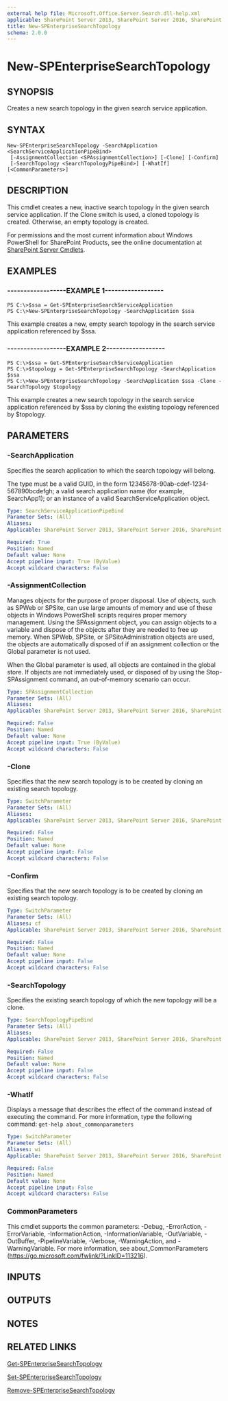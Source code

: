 ```yaml
---
external help file: Microsoft.Office.Server.Search.dll-help.xml
applicable: SharePoint Server 2013, SharePoint Server 2016, SharePoint Server 2019
title: New-SPEnterpriseSearchTopology
schema: 2.0.0
---
```


# New-SPEnterpriseSearchTopology

## SYNOPSIS
Creates a new search topology in the given search service application.


## SYNTAX

```
New-SPEnterpriseSearchTopology -SearchApplication <SearchServiceApplicationPipeBind>
 [-AssignmentCollection <SPAssignmentCollection>] [-Clone] [-Confirm]
 [-SearchTopology <SearchTopologyPipeBind>] [-WhatIf] [<CommonParameters>]
```

## DESCRIPTION
This cmdlet creates a new, inactive search topology in the given search service application.
If the Clone switch is used, a cloned topology is created.
Otherwise, an empty topology is created.

For permissions and the most current information about Windows PowerShell for SharePoint Products, see the online documentation at [SharePoint Server Cmdlets](https://docs.microsoft.com/powershell/sharepoint/sharepoint-server/sharepoint-server-cmdlets).


## EXAMPLES

### ------------------EXAMPLE 1------------------
```
PS C:\>$ssa = Get-SPEnterpriseSearchServiceApplication
PS C:\>New-SPEnterpriseSearchTopology -SearchApplication $ssa
```

This example creates a new, empty search topology in the search service application referenced by $ssa.


### ------------------EXAMPLE 2------------------
```
PS C:\>$ssa = Get-SPEnterpriseSearchServiceApplication
PS C:\>$topology = Get-SPEnterpriseSearchTopology -SearchApplication $ssa
PS C:\>New-SPEnterpriseSearchTopology -SearchApplication $ssa -Clone -SearchTopology $topology
```

This example creates a new search topology in the search service application referenced by $ssa by cloning the existing topology referenced by $topology.


## PARAMETERS

### -SearchApplication
Specifies the search application to which the search topology will belong.

The type must be a valid GUID, in the form 12345678-90ab-cdef-1234-567890bcdefgh; a valid search application name (for example, SearchApp1); or an instance of a valid SearchServiceApplication object.

```yaml
Type: SearchServiceApplicationPipeBind
Parameter Sets: (All)
Aliases: 
Applicable: SharePoint Server 2013, SharePoint Server 2016, SharePoint Server 2019

Required: True
Position: Named
Default value: None
Accept pipeline input: True (ByValue)
Accept wildcard characters: False
```

### -AssignmentCollection
Manages objects for the purpose of proper disposal. Use of objects, such as SPWeb or SPSite, can use large amounts of memory and use of these objects in Windows PowerShell scripts requires proper memory management. Using the SPAssignment object, you can assign objects to a variable and dispose of the objects after they are needed to free up memory. When SPWeb, SPSite, or SPSiteAdministration objects are used, the objects are automatically disposed of if an assignment collection or the Global parameter is not used.

When the Global parameter is used, all objects are contained in the global store. If objects are not immediately used, or disposed of by using the Stop-SPAssignment command, an out-of-memory scenario can occur.
```yaml
Type: SPAssignmentCollection
Parameter Sets: (All)
Aliases: 
Applicable: SharePoint Server 2013, SharePoint Server 2016, SharePoint Server 2019

Required: False
Position: Named
Default value: None
Accept pipeline input: True (ByValue)
Accept wildcard characters: False
```

### -Clone
Specifies that the new search topology is to be created by cloning an existing search topology.

```yaml
Type: SwitchParameter
Parameter Sets: (All)
Aliases: 
Applicable: SharePoint Server 2013, SharePoint Server 2016, SharePoint Server 2019

Required: False
Position: Named
Default value: None
Accept pipeline input: False
Accept wildcard characters: False
```

### -Confirm
Specifies that the new search topology is to be created by cloning an existing search topology.

```yaml
Type: SwitchParameter
Parameter Sets: (All)
Aliases: cf
Applicable: SharePoint Server 2013, SharePoint Server 2016, SharePoint Server 2019

Required: False
Position: Named
Default value: None
Accept pipeline input: False
Accept wildcard characters: False
```

### -SearchTopology
Specifies the existing search topology of which the new topology will be a clone.

```yaml
Type: SearchTopologyPipeBind
Parameter Sets: (All)
Aliases: 
Applicable: SharePoint Server 2013, SharePoint Server 2016, SharePoint Server 2019

Required: False
Position: Named
Default value: None
Accept pipeline input: False
Accept wildcard characters: False
```

### -WhatIf
Displays a message that describes the effect of the command instead of executing the command.
For more information, type the following command: `get-help about_commonparameters`

```yaml
Type: SwitchParameter
Parameter Sets: (All)
Aliases: wi
Applicable: SharePoint Server 2013, SharePoint Server 2016, SharePoint Server 2019

Required: False
Position: Named
Default value: None
Accept pipeline input: False
Accept wildcard characters: False
```

### CommonParameters
This cmdlet supports the common parameters: -Debug, -ErrorAction, -ErrorVariable, -InformationAction, -InformationVariable, -OutVariable, -OutBuffer, -PipelineVariable, -Verbose, -WarningAction, and -WarningVariable. For more information, see about_CommonParameters (https://go.microsoft.com/fwlink/?LinkID=113216).

## INPUTS

## OUTPUTS

## NOTES

## RELATED LINKS

[Get-SPEnterpriseSearchTopology](Get-SPEnterpriseSearchTopology.md)

[Set-SPEnterpriseSearchTopology](Set-SPEnterpriseSearchTopology.md)

[Remove-SPEnterpriseSearchTopology](Remove-SPEnterpriseSearchTopology.md)
